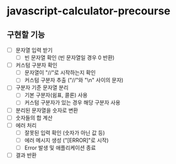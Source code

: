 # javascript-calculator-precourse

## 구현할 기능
- [ ] 문자열 입력 받기
  - [ ] 빈 문자열 확인 (빈 문자열일 경우 0 반환)
- [ ] 커스텀 구분자 확인
  - [ ] 문자열이 "//"로 시작하는지 확인
  - [ ] 커스텀 구분자 추출 ("//"와 "\n" 사이의 문자)
- [ ] 구분자 기준 문자열 분리
  - [ ] 기본 구분자(쉼표, 콜론) 사용
  - [ ] 커스텀 구분자가 있는 경우 해당 구분자 사용
- [ ] 분리된 문자열을 숫자로 변환
- [ ] 숫자들의 합 계산
- [ ] 에러 처리
  - [ ] 잘못된 입력 확인 (숫자가 아닌 값 등)
  - [ ] 에러 메시지 생성 ("[ERROR]"로 시작)
  - [ ] Error 발생 및 애플리케이션 종료
- [ ] 결과 반환